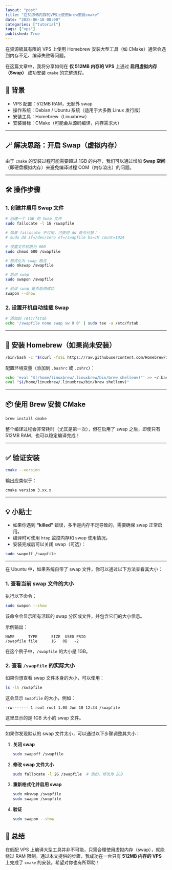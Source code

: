 ```yaml
---
layout: "post"
title: "在512MB内存的VPS上使用brew安装cmake"
date: "2025-06-10 00:00"
categories: ["tutorial"]
tags: ["vps"]
published: True
---
```


在资源极其有限的 VPS 上使用 Homebrew 安装大型工具（如 CMake）通常会遇到内存不足、编译失败等问题。

在这篇文章中，我将分享如何在 **仅 512MB 内存的 VPS** 上通过 **启用虚拟内存（Swap）** 成功安装 `cmake` 的完整流程。

<!--more-->

## 🧾 背景

- VPS 配置：512MB RAM，无额外 swap
- 操作系统：Debian / Ubuntu 系统（适用于大多数 Linux 发行版）
- 安装工具：Homebrew（Linuxbrew）
- 安装目标：CMake（可能会从源码编译，内存需求大）

---

## 🪄 解决思路：开启 Swap（虚拟内存）

由于 `cmake` 的安装过程可能需要超过 1GB 的内存，我们可以通过增加 **Swap 空间**（即硬盘模拟内存）来避免编译过程 OOM（内存溢出）的问题。

---

## 🛠️ 操作步骤

### 1. 创建并启用 Swap 文件

```bash
# 创建一个 1GB 的 Swap 文件
sudo fallocate -l 1G /swapfile

# 如果 fallocate 不可用，可使用 dd 命令代替：
# sudo dd if=/dev/zero of=/swapfile bs=1M count=1024

# 设置文件权限为 600
sudo chmod 600 /swapfile

# 格式化为 swap 格式
sudo mkswap /swapfile

# 启用 swap
sudo swapon /swapfile

# 验证 swap 是否启用成功
swapon --show
````

### 2. 设置开机自动挂载 Swap

```bash
# 添加到 /etc/fstab
echo '/swapfile none swap sw 0 0' | sudo tee -a /etc/fstab
```

---

## 🍺 安装 Homebrew（如果尚未安装）

```bash
/bin/bash -c "$(curl -fsSL https://raw.githubusercontent.com/Homebrew/install/HEAD/install.sh)"
```

配置环境变量（添加到 `.bashrc` 或 `.zshrc`）：

```bash
echo 'eval "$(/home/linuxbrew/.linuxbrew/bin/brew shellenv)"' >> ~/.bashrc
eval "$(/home/linuxbrew/.linuxbrew/bin/brew shellenv)"
```

---

## 📦 使用 Brew 安装 CMake

```bash
brew install cmake
```

整个编译过程会非常耗时（尤其是第一次），但在启用了 swap 之后，即使只有 512MB RAM，也可以稳定编译完成！

---

## ✅ 验证安装

```bash
cmake --version
```

输出应类似于：

```
cmake version 3.xx.x
```

---

## 💡 小贴士

* 如果你遇到 **“killed”** 错误，多半是内存不足导致的，需要确保 swap 正常启用。
* 编译时可使用 `htop` 监控内存和 swap 使用情况。
* 安装完成后可以关闭 swap（可选）：

```bash
sudo swapoff /swapfile
```

---

在 Ubuntu 中，如果系统自带了 swap 文件，你可以通过以下方法查看其大小：

### 1. **查看当前 swap 文件的大小**

执行以下命令：

```bash
sudo swapon --show
```

该命令会显示所有活跃的 swap 分区或文件，并包含它们的大小信息。

示例输出：

```
NAME      TYPE      SIZE  USED PRIO
/swapfile file      1G   0B   -2
```

在这个例子中，`/swapfile` 的大小是 1GB。

### 2. **查看 `/swapfile` 的实际大小**

如果你想查看 swap 文件本身的大小，可以使用：

```bash
ls -lh /swapfile
```

这会显示 `swapfile` 的大小，例如：

```
-rw------- 1 root root 1.0G Jun 10 12:34 /swapfile
```

这里显示的是 1GB 大小的 swap 文件。

---

如果你发现默认的 swap 文件太小，可以通过以下步骤调整其大小：

1. **关闭 swap**

   ```bash
   sudo swapoff /swapfile
   ```

2. **修改 swap 文件大小**

   ```bash
   sudo fallocate -l 2G /swapfile  # 例如，修改为 2GB
   ```

3. **重新格式化并启用 swap**

   ```bash
   sudo mkswap /swapfile
   sudo swapon /swapfile
   ```

4. **验证**

   ```bash
   sudo swapon --show
   ```

## 🏁 总结

在低配 VPS 上编译大型工具并非不可能，只需合理使用虚拟内存（swap），就能绕过 RAM 限制。通过本文提供的步骤，我成功在一台只有 **512MB 内存的 VPS** 上完成了 `cmake` 的安装。希望对你也有所帮助！

